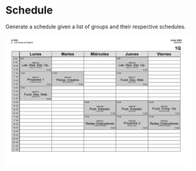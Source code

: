 # Schedule 

Generate a schedule given a list of groups and their respective schedules.

![Example schedule](./assets/ejemplo.png)
